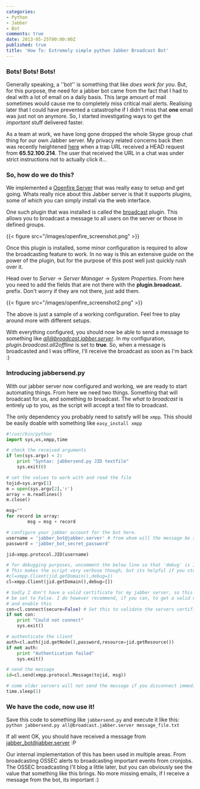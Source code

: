 ```yaml
---
categories:
- Python
- Jabber
- Bot
comments: true
date: 2013-05-25T00:00:00Z
published: true
title: 'How To: Extremely simple python Jabber Broadcast Bot'
---
```


### Bots! Bots! Bots!

Generally speaking, a ''bot'' is something that like *does work for you*. But, for this purpose, the need for a jabber bot came from the fact that I had to deal with a lot of email on a daily basis. This large amount of mail sometimes would cause me to completely miss critical mail alerts. Realising later that I could have prevented a catastrophe if I didn't miss that **one** email was just not on anymore. So, I started investigating ways to get the *important* stuff delivered faster.

As a team at work, we have long gone dropped the whole Skype group chat thing for our own Jabber server. My privacy related concerns back then was recently heightened [here](http://lists.randombit.net/pipermail/cryptography/2013-May/004224.html) when a trap URL received a HEAD request from **65.52.100.214**. The user that received the URL in a chat was under strict instructions not to actually click it... 

<!--more-->

### So, how do we do this?
We implemented a [Openfire Server](http://www.igniterealtime.org/projects/openfire/) that was really easy to setup and get going. Whats really nice about this Jabber server is that it supports plugins, some of which you can simply install via the web interface.

One such plugin that was installed is called the [broadcast](http://www.igniterealtime.org/projects/openfire/plugins/broadcast/readme.html) plugin. This allows you to broadcast a message to all users on the server or those in defined groups.

{{< figure src="/images/openfire_screenshot.png" >}}

Once this plugin is installed, some minor configuration is required to allow the broadcasting feature to work. In no way is this an extensive guide on the power of the plugin, but for the purpose of this post well just quickly rush over it.

Head over to *Server* -> *Server Manager* -> *System Properties*. From here you need to add the fields that are not there with the **plugin.broadcast.** prefix. Don't worry if they are not there, just add them.

{{< figure src="/images/openfire_screenshot2.png" >}}

The above is just a sample of a working configuration. Feel free to play around more with different setups.

With everything configured, you should now be able to send a message to something like *all@broadcast.jabber.server*. In my configuration, *plugin.broadcast.all2offline* is set to **true**. So, when a message is broadcasted and I was offline, I'll receive the broadcast as soon as I'm back :) 

### Introducing jabbersend.py

With our jabber server now configured and working, we are ready to start automating things. From here we need two things. Something that will broadcast for us, and something *to* broadcast. The *what to broadcast* is entirely up to you, as the script will accept a text file to broadcast.

The only dependency you probably need to satisfy will be `xmpp`. This should be easily doable with something like `easy_install xmpp` 

```python
#!/usr/bin/python
import sys,os,xmpp,time

# check the received arguments
if len(sys.argv) < 2:
    print "Syntax: jabbersend.py JID textfile"
    sys.exit(0)

# set the values to work with and read the file
tojid=sys.argv[1]
m = open(sys.argv[2],'r')
array = m.readlines()
m.close()

msg=""
for record in array:
        msg = msg + record

# configure your jabber account for the bot here.
username = 'jabber_bot@jabber.server' # from whom will the message be sent
password = 'jabber_bot_secret_password'

jid=xmpp.protocol.JID(username)

# for debugging purposes, uncomment the below line so that 'debug' is 1.
# This makes the script very verbose though, but its helpful if you stuck ^^
#cl=xmpp.Client(jid.getDomain(),debug=1)
cl=xmpp.Client(jid.getDomain(),debug=[])

# Sadly I don't have a valid certificate for my jabber server, so this had to
# be set to False. I do however recommend, if you can, to get a valid certificate
# and enable this
con=cl.connect(secure=False) # Set this to validate the servers certificate.
if not con:
    print "Could not connect"
    sys.exit()

# authenticate the client
auth=cl.auth(jid.getNode(),password,resource=jid.getResource())
if not auth:
    print "Authentication failed"
    sys.exit()

# send the message
id=cl.send(xmpp.protocol.Message(tojid, msg))

# some older servers will not send the message if you disconnect immediately
time.sleep(1)
```

### We have the code, now use it!

Save this code to something like `jabbersend.py` and execute it like this:
`python jabbersend.py all@broadcast.jabber.server message_file.txt`

If all went OK, you should have received a message from jabber_bot@jabber.server :P

Our internal implementation of this has been used in multiple areas. From broadcasting OSSEC alerts to broadcasting important events from cronjobs.
The OSSEC broadcasting I'll blog a little later, but you can obviously see the value that something like this brings. No more missing emails, if I receive a message from the bot, its important :)

